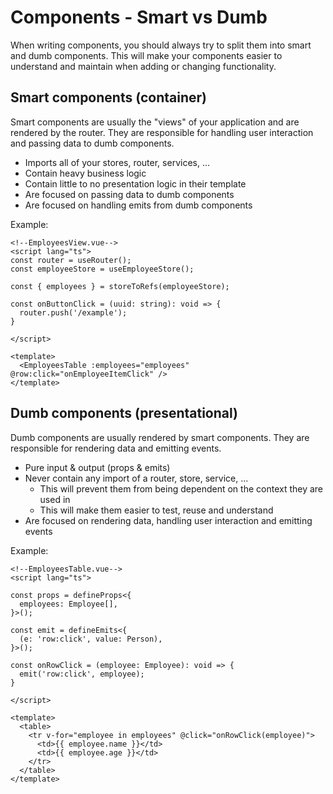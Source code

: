 # Components - Smart vs Dumb

When writing components, you should always try to split them into smart and dumb components.
This will make your components easier to understand and maintain when adding or changing functionality.

## Smart components (container)

Smart components are usually the "views" of your application and are rendered by the router. They are responsible for handling user interaction and passing data to dumb components.

- Imports all of your stores, router, services, ...
- Contain heavy business logic
- Contain little to no presentation logic in their template
- Are focused on passing data to dumb components
- Are focused on handling emits from dumb components

Example:

```vue
<!--EmployeesView.vue-->
<script lang="ts">
const router = useRouter();
const employeeStore = useEmployeeStore();

const { employees } = storeToRefs(employeeStore);

const onButtonClick = (uuid: string): void => {
  router.push('/example');
}

</script>

<template>
  <EmployeesTable :employees="employees" @row:click="onEmployeeItemClick" />
</template>
```

## Dumb components (presentational)

Dumb components are usually rendered by smart components. They are responsible for rendering data and emitting events.

- Pure input & output (props & emits)
- Never contain any import of a router, store, service, ...
  - This will prevent them from being dependent on the context they are used in
  - This will make them easier to test, reuse and understand
- Are focused on rendering data, handling user interaction and emitting events

Example:

```vue
<!--EmployeesTable.vue-->
<script lang="ts">

const props = defineProps<{
  employees: Employee[],
}>();

const emit = defineEmits<{
  (e: 'row:click', value: Person),
}>();

const onRowClick = (employee: Employee): void => {
  emit('row:click', employee);
}

</script>

<template>
  <table>
    <tr v-for="employee in employees" @click="onRowClick(employee)">
      <td>{{ employee.name }}</td>
      <td>{{ employee.age }}</td>
    </tr>
  </table>
</template>
```
